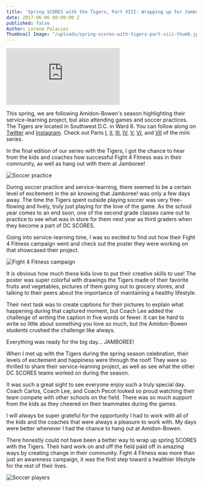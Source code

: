 ```yaml
---
title: 'Spring SCORES with the Tigers, Part VIII: Wrapping up for Jamboree!'
date: 2017-06-06 00:00:00 Z
published: false
Author: Lorena Palacios
Thumbnail Image: "/uploads/spring-scores-with-tigers-part-viii-thumb.jpg"
---
```


<div class="Embed">
  <iframe src="https://www.youtube.com/embed/APYL3ohU82w" frameborder="0" allowfullscreen></iframe>
</div>

This spring, we are following Amidon-Bowen's season highlighting their service-learning project, but also attending games and soccer practices. The Tigers are located in Southwest D.C. in Ward 6. You can follow along on [Twitter](https://twitter.com/DCSCORESInterns) and [Instagram](https://www.instagram.com/dc_scores/). Check out Parts [I](http://dcscores.blogspot.lt/2017/04/spring-season-series-introduction-to.html), [II](http://dcscores.blogspot.lt/2017/04/spring-season-series-planning-project.html), [III](http://dcscores.blogspot.lt/2017/05/spring-scores-with-amidon-tigers-rainy.html), [IV](http://dcscores.blogspot.lt/2017/05/spring-scores-with-tigers-part-iv.html), [V](http://dcscores.blogspot.lt/2017/05/spring-scores-with-tigers-part-v.html), [VI](http://dcscores.blogspot.lt/2017/05/spring-scores-with-tigers-part-vi_23.html), and [VII](http://dcscores.blogspot.lt/2017/05/spring-scores-with-tigers-part-vii.html) of the mini series.

In the final edition of our series with the Tigers, I got the chance to hear from the kids and coaches how successful Fight 4 Fitness was in their community, as well as hang out with them at Jamboree!


![Soccer practice](/uploads/spring-scores-with-tigers-part-viii-full.jpg)

During soccer practice and service-learning, there seemed to be a certain level of excitement in the air knowing that Jamboree! was only a few days away. The time the Tigers spent outside playing soccer was very free-flowing and lively, truly just playing for the love of the game. As the school year comes to an end soon, one of the second grade classes came out to practice to see what was in store for them next year as third graders when they become a part of DC SCORES.

Going into service-learning time, I was so excited to find out how their Fight 4 Fitness campaign went and check out the poster they were working on that showcased their project.

![Fight 4 Fitness campaign](/uploads/spring-scores-with-tigers-part-viii-fight.jpg)

It is obvious how much these kids love to put their creative skills to use! The poster was super colorful with drawings the Tigers made of their favorite fruits and vegetables, pictures of them going out to grocery stores, and talking to their peers about the importance of maintaining a healthy lifestyle.

Their next task was to create captions for their pictures to explain what happening during that captured moment, but Coach Lee added the challenge of writing the caption in five words or fewer. It can be hard to write so little about something you love so much, but the Amidon-Bowen students crushed the challenge like always.

Everything was ready for the big day... JAMBOREE!

When I met up with the Tigers during the spring season celebration, their levels of excitement and happiness were through the roof! They were so thrilled to share their service-learning project, as well as see what the other DC SCORES teams worked on during the season.

It was such a great sight to see everyone enjoy such a truly special day. Coach Carlos, Coach Lee, and Coach Pecot looked so proud watching their team compete with other schools on the field. There was so much support from the kids as they cheered on their teammates during the games.

I will always be super grateful for the opportunity I had to work with all of the kids and the coaches that were always a pleasure to work with. My days were better whenever I had the chance to hang out at Amidon-Bowen.

There honestly could not have been a better way to wrap up spring SCORES with the Tigers. Their hard work on and off the field paid off in amazing ways by creating change in their community. Fight 4 Fitness was more than just an awareness campaign, it was the first step toward a healthier lifestyle for the rest of their lives.

![Soccer players](/uploads/spring-scores-with-tigers-part-viii-team.jpg)